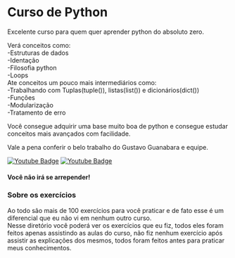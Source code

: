 # Curso de Python

Excelente curso para quem quer aprender python do absoluto zero.  

Verá conceitos como:  
-Estruturas de dados  
-Identação  
-Filosofia python  
-Loops  
Ate conceitos um pouco mais intermediários como:  
-Trabalhando com Tuplas(tuple()), listas(list()) e dicionários(dict())  
-Funções  
-Modularização  
-Tratamento de erro  

Você consegue adquirir uma base muito boa de python e consegue estudar conceitos mais avançados com facilidade.  

Vale a pena conferir o belo trabalho do Gustavo Guanabara e equipe.  

[![Youtube Badge](https://img.shields.io/badge/-YouTube-red?style=flat-square&logo=Youtube&logo=#FF0000&link=https://www.youtube.com/watch?v=S9uPNppGsGo&list=PLHz_AreHm4dlKP6QQCekuIPky1CiwmdI6)](https://www.youtube.com/watch?v=S9uPNppGsGo&list=PLHz_AreHm4dlKP6QQCekuIPky1CiwmdI6)
[![Youtube Badge](https://img.shields.io/badge/-CursoEmVideo-blue?style=flat-square&logo=cursoemvideo&logo=#0000FF&link=https://www.cursoemvideo.com/course/python-3-mundo-1/)](https://www.cursoemvideo.com/course/python-3-mundo-1/)

#### Você não irá se arrepender!  
  
### Sobre os exercícios  
Ao todo são mais de 100 exercícios para você praticar e de fato esse é um diferencial que eu não vi em nenhum outro curso.  
Nesse diretório você poderá ver os exercícios que eu fiz, todos eles foram feitos apenas assistindo as aulas do curso, não fiz nenhum exercício após assistir as explicações dos mesmos, todos foram feitos antes para praticar meus conhecimentos.
